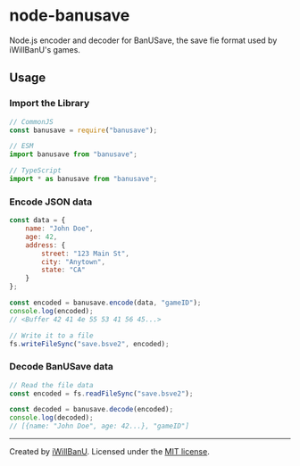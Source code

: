 # node-banusave
Node.js encoder and decoder for BanUSave, the save fie format used by iWillBanU's games.

## Usage

### Import the Library
```javascript
// CommonJS
const banusave = require("banusave");

// ESM
import banusave from "banusave";

// TypeScript
import * as banusave from "banusave";
```

### Encode JSON data
```javascript
const data = {
    name: "John Doe", 
    age: 42, 
    address: {
        street: "123 Main St", 
        city: "Anytown", 
        state: "CA"
    }
};

const encoded = banusave.encode(data, "gameID");
console.log(encoded);
// <Buffer 42 41 4e 55 53 41 56 45...>

// Write it to a file
fs.writeFileSync("save.bsve2", encoded);
```

### Decode BanUSave data
```javascript
// Read the file data
const encoded = fs.readFileSync("save.bsve2");

const decoded = banusave.decode(encoded);
console.log(decoded);
// [{name: "John Doe", age: 42...}, "gameID"]
```
---
Created by [iWillBanU](https://github.com/iWillBanU). Licensed under the [MIT license](LICENSE.md).

